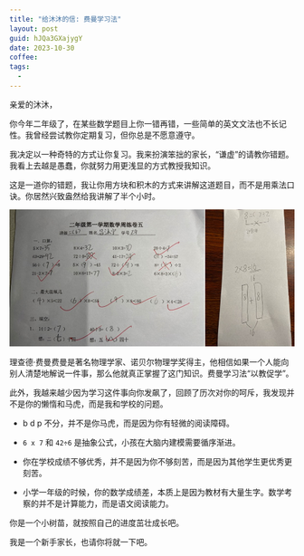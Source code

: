 ```yaml
---
title: "给沐沐的信: 费曼学习法"
layout: post
guid: hJQa3GXajygY
date: 2023-10-30
coffee:
tags:
  -
---
```


亲爱的沐沐，

你今年二年级了，在某些数学题目上你一错再错，一些简单的英文文法也不长记性。我曾经尝试教你定期复习，但你总是不愿意遵守。

我决定以一种奇特的方式让你复习。我来扮演笨拙的家长，“谦虚”的请教你错题。我看上去越是愚蠢，你就努力用更浅显的方式教授我知识。

这是一道你的错题，我让你用方块和积木的方式来讲解这道题目，而不是用乘法口诀。你居然兴致盎然给我讲解了半个小时。

![](/media/files/2023/2023-10-30.jpg)


理查德·费曼费曼是著名物理学家、诺贝尔物理学奖得主，他相信如果一个人能向别人清楚地解说一件事，那么他就真正掌握了这门知识。费曼学习法“以教促学”。


此外，我越来越少因为学习这件事向你发飙了，回顾了历次对你的呵斥，我发现并不是你的懒惰和马虎，而是我和学校的问题。


- b d p 不分，并不是你马虎，而是因为你有轻微的阅读障碍。

- `6 x 7` 和 `42÷6` 是抽象公式，小孩在大脑内建模需要循序渐进。

- 你在学校成绩不够优秀，并不是因为你不够刻苦，而是因为其他学生更优秀更刻苦。

- 小学一年级的时候，你的数学成绩差，本质上是因为教材有大量生字。数学考察的并不是计算能力，而是语文阅读能力。


你是一个小树苗，就按照自己的进度茁壮成长吧。

我是一个新手家长，也请你将就一下吧。




